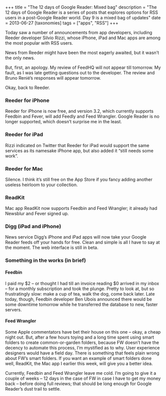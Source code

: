 +++
title = "The 12 days of Google Reader: Mixed bag"
description = "The 12 days of Google Reader is a series of posts that explores options for RSS users in a post-Google Reader world. Day 9 is a mixed bag of updates"
date = 2013-06-27
[taxonomies]
tags = ["apps", "RSS"]
+++

Today saw a number of announcements from app developers, including Reeder developer Silvio Rizzi, whose iPhone, iPad and Mac apps are among the most popular with RSS users.

News from Reeder might have been the most eagerly awaited, but it wasn’t the only news. 

But, first, an apology. My review of FeedHQ will not appear till tomorrow. My fault, as I was late getting questions out to the developer. The review and Bruno Renié’s responses will appear tomorrow.

Okay, back to Reeder.

### Reeder for iPhone

Reeder for iPhone is now free, and version 3.2, which currently supports Feedbin and Fever, will add Feedly and Feed Wrangler. Google Reader is no longer supported, which doesn’t surprise me in the least.

### Reeder for iPad

Rizzi indicated on Twitter that Reeder for iPad would support the same services as its namesake iPhone app, but also added it “still needs some work”.

### Reeder for Mac

Silence. I think it’s still free on the App Store if you fancy adding another useless heirloom to your collection.

### ReadKit

Mac app ReadKit now supports Feedbin and Feed Wrangler; it already had Newsblur and Fever signed up. 

### Digg (iPad and iPhone)

News service Digg’s iPhone and iPad apps will now take your Google Reader feeds off your hands for free. Clean and simple is all I have to say at the moment. The web interface is still in beta.

### Something in the works (in brief)

#### Feedbin

I paid my $2 – or thought I had till an invoice reading $0 arrived in my inbox – for a monthly subscription and took the plunge. Pretty to look at, but so frustratingly slow: make a cup of tea, walk the dog, come back later. Late today, though, Feedbin developer Ben Ubois announced there would be some downtime tomorrow while he transferred the database to new, faster servers. 

#### Feed Wrangler

Some Apple commentators have bet their house on this one – okay, a cheap night out. But, after a few hours toying and a long time spent using smart folders to create common-or-garden folders, because FW doesn’t have the decency to automate this process, I’m mystified as to why. User experience designers would have a field day. There is something that feels plain wrong about FW’s smart folders. If you want an example of smart folders done well, ReadKit, the Mac app I earlier this week, will give you a better idea.

Currently, Feedbin and Feed Wrangler leave me cold. I’m going to give it a couple of weeks – 12 days in the case of FW in case I have to get my money back – before doing full reviews; that should be long enough for Google Reader’s dust trail to settle.